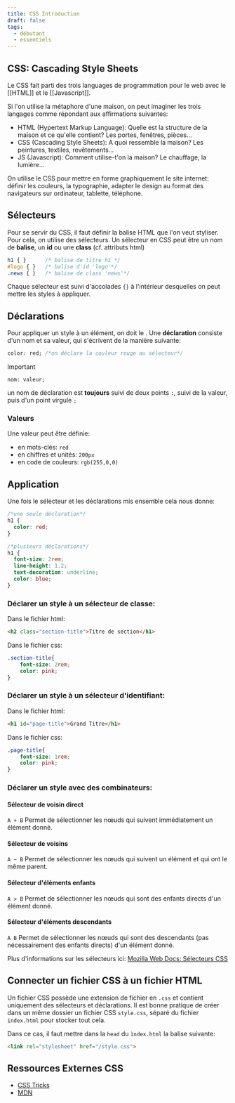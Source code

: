 ```yaml
---
title: CSS Introduction
draft: false
tags:
  - débutant
  - essentiels
---
```


## CSS: Cascading Style Sheets

Le CSS fait parti des trois languages de programmation pour le web avec le [[HTML]] et le [[Javascript]].

Si l'on utilise la métaphore d'une maison, on peut imaginer les trois langages comme répondant aux affirmations suivantes:
- HTML (Hypertext Markup Language): Quelle est la structure de la maison et ce qu'elle contient? Les portes, fenêtres, pièces…
- CSS (Cascading Style Sheets): A quoi ressemble la maison? Les peintures, textiles, revêtements…
- JS (Javascript): Comment utilise-t'on la maison? Le chauffage, la lumière…

On utilise le CSS pour mettre en forme graphiquement le site internet: définir les couleurs, la typographie, adapter le design au format des navigateurs sur ordinateur, tablette, téléphone.

## Sélecteurs

Pour se servir du CSS, il faut définir la balise HTML que l'on veut styliser. Pour cela, on utilise des sélecteurs. Un sélecteur en CSS peut être un nom de **balise**, un **id** ou une **class** (cf. attributs html)

```css
h1 { }      /* balise de titre h1 */
#logo { }   /* balise d'id 'logo'*/
.news { }   /* balise de class 'news'*/
```

Chaque sélecteur est suivi d'accolades `{}` à l'intérieur desquelles on peut mettre les styles à appliquer.

## Déclarations

Pour appliquer un style à un élément, on doit le . Une **déclaration** consiste d'un nom et sa valeur, qui s'écrivent de la manière suivante:

```css
color: red; /*on déclare la couleur rouge au sélecteur*/
```
> [!important]
>
> `nom: valeur;`
>
> un nom de déclaration est **toujours** suivi de deux points `:`, suivi de la valeur, puis d'un point virgule `;` 

### Valeurs

Une valeur peut être définie: 
- en mots-clés: `red`
- en chiffres et unités: `200px` 
- en code de couleurs: `rgb(255,0,0)` 

## Application

Une fois le sélecteur et les déclarations mis ensemble cela nous donne:

```css
/*une seule déclaration*/
h1 { 
  color: red; 
}

/*plusieurs déclarations*/
h1 { 
  font-size: 2rem;
  line-height: 1.2;
  text-decoration: underline;
  color: blue; 
}

```
### Déclarer un style à un sélecteur de classe:
Dans le fichier html:
```html
<h2 class="section-title">Titre de section</h1>
```

Dans le fichier css:
```css
.section-title{
    font-size: 2rem;
    color: pink;
}
```

### Déclarer un style à un sélecteur d'identifiant:
Dans le fichier html:
```html
<h1 id="page-title">Grand Titre</h1>
```

Dans le fichier css:
```css
.page-title{
    font-size: 1rem;
    color: pink;
}
```
### Déclarer un style avec des combinateurs:

#### Sélecteur de voisin direct 

`A + B`
Permet de sélectionner les nœuds qui suivent immédiatement un élément donné.

#### Sélecteur de voisins 

`A ~ B`
Permet de sélectionner les nœuds qui suivent un élément et qui ont le même parent.

#### Sélecteur d'éléments enfants 

`A > B`
Permet de sélectionner les nœuds qui sont des enfants directs d'un élément donné. 

#### Sélecteur d'éléments descendants 

`A B`
Permet de sélectionner les nœuds qui sont des descendants (pas nécessairement des enfants directs) d'un élément donné.

Plus d'informations sur les sélecteurs ici: [Mozilla Web Docs: Sélecteurs CSS](https://developer.mozilla.org/fr/docs/Web/CSS/CSS_selectors)


## Connecter un fichier CSS à un fichier HTML

Un fichier CSS possède une extension de fichier en `.css` et contient uniquement des sélecteurs et déclarations. Il est bonne pratique de créer dans un même dossier un fichier CSS `style.css`, séparé du fichier `index.html` pour stocker tout cela. 

Dans ce cas, il faut mettre dans la `head` du `ìndex.html` la balise suivante:
```html
<link rel="stylesheet" href="/style.css">
```


## Ressources Externes CSS
- [CSS Tricks](https://css-tricks.com/)
- [MDN](https://developer.mozilla.org/fr/docs/Web/CSS)